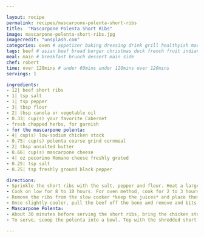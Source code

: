 ```yaml
---

layout: recipe
permalink: recipes/mascarpone-polenta-short-ribs 
title:  "Mascarpone Polenta Short Ribs"
image: mascarpone-polenta-short-ribs.jpg 
imagecredit: "unsplash.com" 
categories: oven # appetizer baking dressing drink grill healthyish marinade oven pickling quick raw salad sandwich sauce snack soup
tags: beef # asian beef bread burger christmas duck french fruit indian italian mexican nuts pasta pork poultry rice seafood thanksgiving vegetarian
meal: main # breakfast brunch dessert main side
chef: robert 
time: over 120mins # under 60mins under 120mins over 120mins
servings: 1 

ingredients:
- 12| beef short ribs
- 1| tsp salt
- 1| tsp pepper
- 3| tbsp flour
- 2| tbsp canola or vegetable oil
- 0.33| cup(s) your favorite Cabernet
- fresh chopped herbs, for garnish
- for the mascarpone polenta: 
- 4| cup(s) low-sodium chicken stock
- 0.75| cup(s) polenta coarse grind cornmeal
- 2| tbsp unsalted butter
- 0.66| cup(s) mascarpone cheese
- 4| oz pecorino Romano cheese freshly grated
- 0.25| tsp salt
- 0.25| tsp freshly ground black pepper

directions:
- Sprinkle the short ribs with the salt, pepper and flour. Heat a large skillet over medium-high heat and add the oil. Add the short ribs in batches and sear until golden brown on all sides. Deglaze the pan with the cabernet. Place the short ribs and liquid in the slow cooker and repeat with remaining ribs.
- Cook on low for 8 to 10 hours. For oven method, cook for 2 to 3 hours @ 170°C covered.
- Remove the ribs from the slow cooker *keep the juices* and place them on a plate to cool so you can handle them comfortably. 
- Once slightly cooler, pull the beef off the bone and remove and bits of fat if desired. Place all the shredded beef back into the slow cooker and into the juices. Set the crockpot back on low or warm and toss well. The ribs are ready to eat at this point, but I like to let them soak up the juice for about 30 minutes.
- Mascarpone Polenta:
- About 30 minutes before serving the short ribs, bring the chicken stock to a boil in a saucepan. Slowly whisk in the polenta Turn the heat down to medium low and continue to stir until the mixture thickens. Once the mixture has come together and the cornmeal is thoroughly combined, reduce the heat to low and cover. Cook until the polenta is creamy and resembles the consistency of oatmeal, stirring occasionally, for about 30 minutes. If at any time the polenta looks parched, dry or too thick, add in some extra chicken stock ¼ cup(s) at a time. After 30 minutes, stir in the butter, cheeses, salt and pepper. Taste and add more seasoning or cheese if desired.
- To serve, scoop the polenta into a bowl. Top with the shredded short ribs and chopped fresh herbs. Serve immediately.

--- 
```

